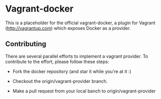 # Vagrant-docker

This is a placeholder for the official vagrant-docker, a plugin for Vagrant (http://vagrantup.com) which exposes Docker as a provider.


## Contributing

There are several parallel efforts to implement a vagrant provider. To contribute to the effort, please follow these steps:

* Fork the docker repository (and star it while you're at it :)

* Checkout the origin/vagrant-provider branch.

* Make a pull request from your local banch to origin/vagrant-provider


